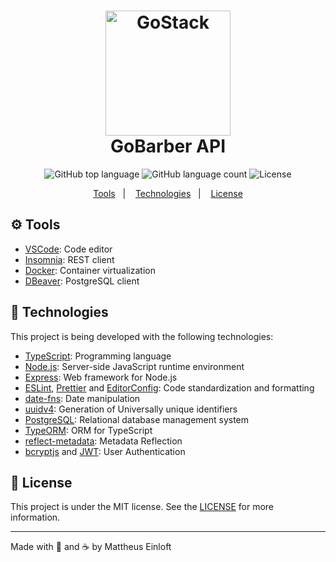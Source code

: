 <h1 align="center">
  <img alt="GoStack"
    src="https://res.cloudinary.com/lukemorales/image/upload/v1564533051/readme_logos/gobarber_hg5ddx.png"
    width="200px"
  />
  <br>
    GoBarber API
</h1>

<p align="center">
  <img alt="GitHub top language" src="https://img.shields.io/github/languages/top/mattheuseinloft/gobarber-api?color=%23FF9000">

  <img alt="GitHub language count" src="https://img.shields.io/github/languages/count/mattheuseinloft/gobarber-api?color=%23FF9000">

  <img alt="License" src="https://img.shields.io/github/license/mattheuseinloft/gobarber-api?color=%23FF9000">
</p>

<p align="center">
  <a href="#gear-tools">Tools</a>&nbsp;&nbsp;&nbsp;|&nbsp;&nbsp;&nbsp;
  <a href="#rocket-technologies">Technologies</a>&nbsp;&nbsp;&nbsp;|&nbsp;&nbsp;&nbsp;
  <a href="#memo-license">License</a>
</p>

## :gear: Tools

- [VSCode](https://code.visualstudio.com/): Code editor
- [Insomnia](https://insomnia.rest/): REST client
- [Docker](https://www.docker.com/): Container virtualization
- [DBeaver](https://dbeaver.io/): PostgreSQL client

## :rocket: Technologies

This project is being developed with the following technologies:

- [TypeScript](https://www.typescriptlang.org/): Programming language
- [Node.js](https://nodejs.org/): Server-side JavaScript runtime environment
- [Express](https://expressjs.com/): Web framework for Node.js
- [ESLint](https://eslint.org/), [Prettier](https://prettier.io/) and [EditorConfig](https://editorconfig.org/): Code standardization and formatting
- [date-fns](https://date-fns.org/): Date manipulation
- [uuidv4](https://www.npmjs.com/package/uuidv4): Generation of Universally unique identifiers
- [PostgreSQL](https://www.postgresql.org/): Relational database management system
- [TypeORM](https://typeorm.io/): ORM for TypeScript
- [reflect-metadata](https://www.npmjs.com/package/reflect-metadata): Metadata Reflection
- [bcryptjs](https://www.npmjs.com/package/bcryptjs) and [JWT](https://jwt.io/): User Authentication

## :memo: License
This project is under the MIT license. See the [LICENSE](https://github.com/mattheuseinloft/gobarber-api/blob/master/LICENSE) for more information.

---

Made with 💙 and ☕ by Mattheus Einloft
